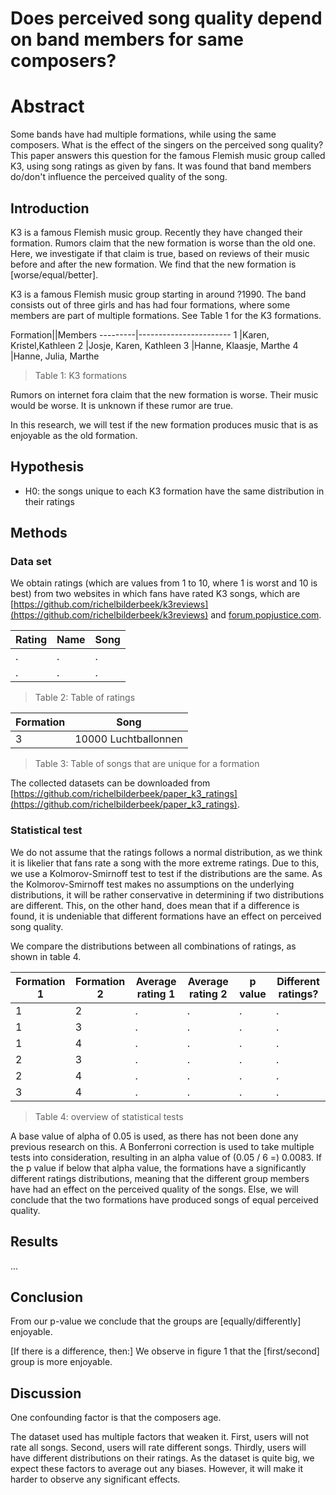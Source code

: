 # Does perceived song quality depend on band members for same composers?

# Abstract

Some bands have had multiple formations,
while using the same composers.
What is the effect of the singers
on the perceived song quality?
This paper answers this question
for the famous Flemish music group
called K3, using song ratings as given by fans.
It was found that band members do/don't
influence the perceived quality of the song.


## Introduction

K3 is a famous Flemish music group.
Recently they have changed their formation.
Rumors claim that the new formation is worse
than the old one.
Here, we investigate if that claim is true,
based on reviews of their music before
and after the new formation.
We find that the new formation is
[worse/equal/better].

K3 is a famous Flemish music group
starting in around ?1990.
The band consists out of three girls
and has had four formations, where some
members are part of multiple formations.
See Table 1 for the K3 formations.

Formation||Members
---------|-----------------------
1        |Karen, Kristel,Kathleen
2        |Josje, Karen, Kathleen
3        |Hanne, Klaasje, Marthe
4        |Hanne, Julia, Marthe

> Table 1: K3 formations

Rumors on internet fora claim that the new
formation is worse. Their music would be
worse. It is unknown if these rumor are true.

In this research, we will test if the new
formation produces music that is as enjoyable
as the old formation.

## Hypothesis

- H0: the songs unique to each K3 formation
  have the same distribution in their ratings

## Methods


### Data set

We obtain ratings (which are values from
1 to 10, where 1 is worst and 10 is best)
from two websites in which fans
have rated K3 songs,
which are [https://github.com/richelbilderbeek/k3reviews](https://github.com/richelbilderbeek/k3reviews)
and [forum.popjustice.com](https://forum.popjustice.com/threads/its-the-k3-singles-rate.62219/).

Rating|Name|Song
------|----|----
.     |.   |.
.     |.   |.

> Table 2: Table of ratings

Formation|Song
---------|---------------------
3        |10000 Luchtballonnen

> Table 3: Table of songs that are unique for a formation

The collected datasets can be downloaded from
[https://github.com/richelbilderbeek/paper_k3_ratings](https://github.com/richelbilderbeek/paper_k3_ratings).

### Statistical test

We do not assume that the
ratings follows a normal distribution,
as we think it is likelier that fans
rate a song with the more extreme ratings.
Due to this,
we use a Kolmorov-Smirnoff test to test if
the distributions are the same.
As the Kolmorov-Smirnoff test makes no assumptions on the underlying
distributions, it will be rather conservative in determining if
two distributions are different.
This, on the other hand, does mean that if a difference is found,
it is undeniable that different formations have an effect on perceived
song quality.

We compare the distributions between all combinations of ratings,
as shown in table 4.

Formation 1|Formation 2|Average rating 1|Average rating 2|p value|Different ratings?
-----------|-----------|----------------|----------------|-------|------------------
1          |2          |.               |.               |.      |.
1          |3          |.               |.               |.      |.
1          |4          |.               |.               |.      |.
2          |3          |.               |.               |.      |.
2          |4          |.               |.               |.      |.
3          |4          |.               |.               |.      |.

> Table 4: overview of statistical tests

A base value of alpha of 0.05 is used,
as there has not been done any previous research on this.
A Bonferroni correction is used to take multiple tests into consideration,
resulting in an alpha value of (0.05 / 6 =) 0.0083.
If the p value if below that alpha value,
the formations have a significantly different ratings distributions,
meaning that the different group members have had an effect
on the perceived quality of the songs.
Else, we will conclude that the two formations
have produced songs of equal perceived quality.

## Results

...

## Conclusion

From our p-value we conclude that
the groups are [equally/differently] enjoyable.

[If there is a difference, then:]
We observe in figure 1 that the [first/second]
group is more enjoyable.

## Discussion

One confounding factor is that the composers age.

The dataset used has multiple factors that weaken
it. First, users will not rate all songs.
Second, users will rate different songs.
Thirdly, users will have different distributions
on their ratings. As the dataset is quite big,
we expect these factors to average out any biases.
However, it will make it harder to observe any significant
effects.
